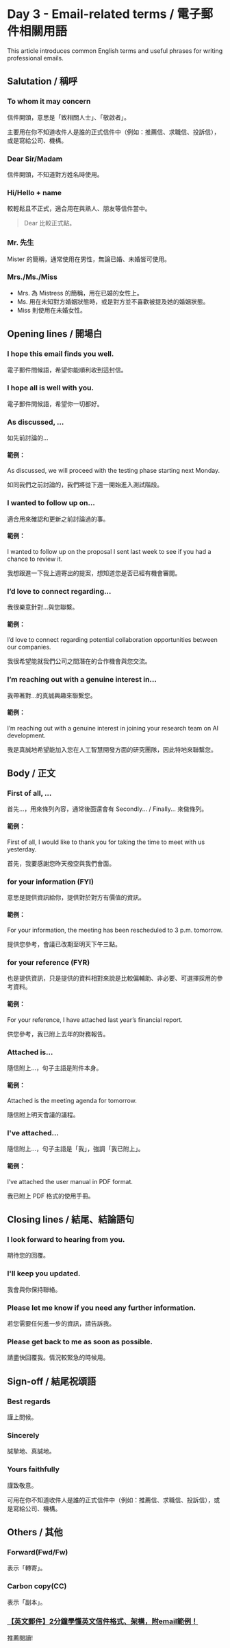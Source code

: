 # Day 3 - Email-related terms / 電子郵件相關用語

This article introduces common English terms and useful phrases for writing professional emails.

## Salutation / 稱呼

### To whom it may concern

信件開頭，意思是「致相關人士」、「敬啟者」。

主要用在你不知道收件人是誰的正式信件中（例如：推薦信、求職信、投訴信），或是寫給公司、機構。

### Dear Sir/Madam

信件開頭，不知道對方姓名時使用。

### Hi/Hello + name

較輕鬆且不正式，適合用在與熟人、朋友等信件當中。

> Dear 比較正式點。

### Mr. 先生

Mister 的簡稱，通常使用在男性，無論已婚、未婚皆可使用。

### Mrs./Ms./Miss

* Mrs. 為 Mistress 的簡稱，用在已婚的女性上。
* Ms. 用在未知對方婚姻狀態時，或是對方並不喜歡被提及她的婚姻狀態。
* Miss 則使用在未婚女性。

## Opening lines / 開場白

### I hope this email finds you well.

電子郵件問候語，希望你能順利收到這封信。

### I hope all is well with you.

電子郵件問候語，希望你一切都好。

### As discussed, ...

如先前討論的...

#### 範例：

As discussed, we will proceed with the testing phase starting next Monday.

如同我們之前討論的，我們將從下週一開始進入測試階段。

### I wanted to follow up on...

適合用來確認和更新之前討論過的事。

#### 範例：

I wanted to follow up on the proposal I sent last week to see if you had a chance to review it.

我想跟進一下我上週寄出的提案，想知道您是否已經有機會審閱。

### I’d love to connect regarding...

我很樂意針對...與您聯繫。

#### 範例：

I’d love to connect regarding potential collaboration opportunities between our companies.

我很希望能就我們公司之間潛在的合作機會與您交流。

### I’m reaching out with a genuine interest in...

我帶著對...的真誠興趣來聯繫您。

#### 範例：

I’m reaching out with a genuine interest in joining your research team on AI development.

我是真誠地希望能加入您在人工智慧開發方面的研究團隊，因此特地來聯繫您。

## Body / 正文

### First of all, ...

首先...，用來條列內容，通常後面還會有 Secondly... / Finally... 來做條列。

#### 範例：

First of all, I would like to thank you for taking the time to meet with us yesterday.

首先，我要感謝您昨天撥空與我們會面。

### for your information (FYI)

意思是提供資訊給你，提供對於對方有價值的資訊。

#### 範例：

For your information, the meeting has been rescheduled to 3 p.m. tomorrow.

提供您參考，會議已改期至明天下午三點。

### for your reference (FYR)

也是提供資訊，只是提供的資料相對來說是比較偏輔助、非必要、可選擇採用的參考資料。

#### 範例：

For your reference, I have attached last year’s financial report.

供您參考，我已附上去年的財務報告。

### Attached is...

隨信附上...，句子主語是附件本身。

#### 範例：

Attached is the meeting agenda for tomorrow.

隨信附上明天會議的議程。

### I've attached...

隨信附上...，句子主語是「我」，強調「我已附上」。

#### 範例：

I’ve attached the user manual in PDF format.

我已附上 PDF 格式的使用手冊。

## Closing lines / 結尾、結論語句

### I look forward to hearing from you.

期待您的回覆。

### I'll keep you updated.

我會與你保持聯絡。

### Please let me know if you need any further information.

若您需要任何進一步的資訊，請告訴我。

### Please get back to me as soon as possible.

請盡快回覆我。情況較緊急的時候用。

## Sign-off / 結尾祝頌語

### Best regards

謹上問候。

### Sincerely

誠摯地、真誠地。

### Yours faithfully

謹致敬意。

可用在你不知道收件人是誰的正式信件中（例如：推薦信、求職信、投訴信），或是寫給公司、機構。

## Others / 其他

### Forward(Fwd/Fw)

表示「轉寄」。

### Carbon copy(CC)

表示「副本」。

### [【英文郵件】2分鐘學懂英文信件格式、架構，附email範例！](https://tw.amazingtalker.com/blog/zh-tw/zh-eng/3895/)

推薦閱讀!
